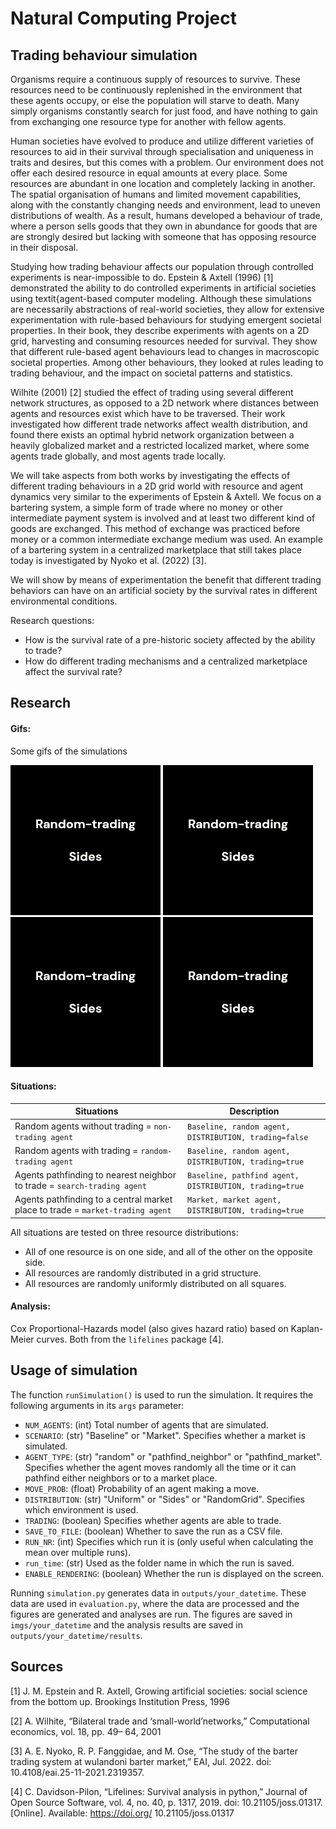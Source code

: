# Natural Computing Project
## Trading behaviour simulation

Organisms require a continuous supply of resources to survive. These resources need to be continuously replenished in the environment that these agents occupy, or else the population will starve to death. Many simply organisms constantly search for just food, and have nothing to gain from exchanging one resource type for another with fellow agents.

Human societies have evolved to produce and utilize different varieties of resources to aid in their survival through specialisation and uniqueness in traits and desires, but this comes with a problem. Our environment does not offer each desired resource in equal amounts at every place. Some resources are abundant in one location and completely lacking in another. The spatial organisation of humans and limited movement capabilities, along with the constantly changing needs and environment, lead to uneven distributions of wealth. As a result, humans developed a behaviour of trade, where a person sells goods that they own in abundance for goods that are are strongly desired but lacking with someone that has opposing resource in their disposal.

Studying how trading behaviour affects our population through controlled experiments is near-impossible to do. Epstein & Axtell (1996) [1] demonstrated the ability to do controlled experiments in artificial societies using textit{agent-based computer modeling. Although these simulations are necessarily abstractions of real-world societies, they allow for extensive experimentation with rule-based behaviours for studying emergent societal properties. In their book, they describe experiments with agents on a 2D grid, harvesting and consuming resources needed for survival. They show that different rule-based agent behaviours lead to changes in macroscopic societal properties. Among other behaviours, they looked at rules leading to trading behaviour, and the impact on societal patterns and statistics.

Wilhite (2001) [2] studied the effect of trading using several different network structures, as opposed to a 2D network where distances between agents and resources exist which have to be traversed. Their work investigated how different trade networks affect wealth distribution, and found there exists an optimal hybrid network organization between a heavily globalized market and a restricted localized market, where some agents trade globally, and most agents trade locally.

We will take aspects from both works by investigating the effects of different trading behaviours in a 2D grid world with resource and agent dynamics very similar to the experiments of Epstein \& Axtell. We focus on a bartering system, a simple form of trade where no money or other intermediate payment system is involved and at least two different kind of goods are exchanged. This method of exchange was practiced before money or a common intermediate exchange medium was used. An example of a bartering system in a centralized marketplace that still takes place today is investigated by Nyoko et al. (2022) [3].

We will show by means of experimentation the benefit that different trading behaviors can have on an artificial society by the survival rates in different environmental conditions.

Research questions:
- How is the survival rate of a pre-historic society affected by the ability to trade?
- How do different trading mechanisms and a centralized marketplace affect the survival rate?

## Research
#### Gifs: 
Some gifs of the simulations

![random-sides gif](imgs/random-sides.gif)
![random-sides gif](imgs/random-sides.gif)
![random-sides gif](imgs/random-sides.gif)
![random-sides gif](imgs/random-sides.gif)

#### Situations: 
| Situations | Description |
| ------ | ------ |
|  Random agents without trading = `non-trading agent` |  `Baseline, random agent, DISTRIBUTION, trading=false`  |
|  Random agents with trading = `random-trading agent` |  `Baseline, random agent, DISTRIBUTION, trading=true`  |
|  Agents pathfinding to nearest neighbor to trade = `search-trading agent` |  `Baseline, pathfind agent, DISTRIBUTION, trading=true`  |
|  Agents pathfinding to a central market place to trade = `market-trading agent`  |  `Market, market agent, DISTRIBUTION, trading=true`  |


All situations are tested on three resource distributions: 
- All of one resource is on one side, and all of the other on the opposite side.
- All resources are randomly distributed in a grid structure.
- All resources are randomly uniformly distributed on all squares.

#### Analysis: 
Cox Proportional-Hazards model (also gives hazard ratio) based on Kaplan-Meier curves. Both from the `lifelines` package [4].

## Usage of simulation

The function `runSimulation()` is used to run the simulation. It requires the following arguments in its `args` parameter:

- `NUM_AGENTS`: (int) Total number of agents that are simulated.
- `SCENARIO`: (str) "Baseline" or "Market". Specifies whether a market is simulated.
- `AGENT_TYPE`: (str) "random" or "pathfind_neighbor" or "pathfind_market". Specifies whether the agent moves randomly all the time or it can pathfind either neighbors or to a market place.
- `MOVE_PROB`: (float) Probability of an agent making a move.
- `DISTRIBUTION`: (str) "Uniform" or "Sides" or "RandomGrid". Specifies which environment is used.
- `TRADING`: (boolean) Specifies whether agents are able to trade.
- `SAVE_TO_FILE`: (boolean) Whether to save the run as a CSV file.
- `RUN_NR`: (int) Specifies which run it is (only useful when calculating the mean over multiple runs).
- `run_time`: (str) Used as the folder name in which the run is saved.
- `ENABLE_RENDERING`: (boolean) Whether the run is displayed on the screen.

Running `simulation.py` generates data in `outputs/your_datetime`. These data are used in `evaluation.py`, where the data are processed and the figures are generated and analyses are run. The figures are saved in `imgs/your_datetime` and the analysis results are saved in `outputs/your_datetime/results`.


## Sources
[1] J. M. Epstein and R. Axtell, Growing artificial societies: social science from the bottom up.
Brookings Institution Press, 1996

[2] A. Wilhite, “Bilateral trade and ‘small-world’networks,” Computational economics, vol. 18, pp. 49–
64, 2001

[3] A. E. Nyoko, R. P. Fanggidae, and M. Ose, “The study of the barter trading system at wulandoni
barter market,” EAI, Jul. 2022. doi: 10.4108/eai.25-11-2021.2319357.

[4] C. Davidson-Pilon, “Lifelines: Survival analysis in python,” Journal of Open Source Software,
vol. 4, no. 40, p. 1317, 2019. doi: 10.21105/joss.01317. [Online]. Available: https://doi.org/
10.21105/joss.01317